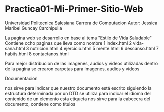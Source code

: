 # Practica01-Mi-Primer-Sitio-Web

Universidad Politecnica Salesiana
Carrera de Computacion
Autor: Jessica Maribel Guncay Carchipulla 

La pagina web se desarrollo en base al tema "Estilo de Vida Saludable"
Contiene ocho paginas que lleva como nombre
  1 index.html
  2 vida-sana.html
  3 nutricion.html
  4 ejercicio.html
  5 mente.html
  6 descanso.html
  7 habits.html
  8 contactanos.html

Para mejor distribucion de las imagenes, audios y videos utilizadas dentro de la pagina
se crearon carpetas para imagenes, audios y videos

Documentacion

<!DOCTYPE html >   nos sirve para indicar que nuestro documento está escrito siguiendo la estructura determinada por un DTD
<html lang="es">   se utiliza para indicar el idioma del contenido de un elemento
<head>    esta etiqueta nos sirve para la cabecera del documento, contiene como títulos
<title>    etiqueta para dar título a la página .html
<meta charset="utf-8"   />   establece una codificación de caracteres como signos de puntuación, tildes 
<body  bgcolor="turquoise"> esta etiqueta sirve para el cuerpo del documento y lo que contiene como imágenes, videos, enlaces, entre otros. Tambien el bgcolor se utiliza en HTLM4 para darle color 
<header> // la etiqueta header sirve para darle la cabecera a nuestra pagina donde va el título, logotipo y algunos mas 
<nav> //estas etiquetas se implementan después del header ya no forma parte, nos sirve para realizar menu, donde se colocará enlaces internos para moverse dentro del sitio web. 
<ul> //para una no ordenada lista, y se representa por <li>
<ol> para listas ordenadas y se representa por <li>
<li><a href="archivo">  se representa para un enlace, en este caso para abrir archivo index.html  y el href sirve para dirección URL o path
<h1 style="background-color: cornsilk;"> esta etiqueta establece encabezados, tomando en cuenta h1 mayor tamaño hasta h6 menor tamaño
<section> nos sirve para englobar un texto que guardan relación entre ellos podemos agregar artículos, títulos o encabezados
<a name="seccion1"> sirve para dar destino a un vínculo, en este caso para abrir la sección 
<article> esta se ubica dentro de la etiqueta section que se utiliza para dividir y ordenar contenidos en el interior de la página. 
<p> se coloca dentro de la etiqueta articule se utiliza para párrafos del texto 
<img src="ubicacion" alt="Estilo de vida Sana"/> etiqueta que se utiliza para agregar imágenes dentro del documento se utiliza el path relativo o absoluto
Src= el url donde se encuentra la imagen
Alt=sirve para texto alternativo, información de la imagen 
<aside> esta etiqueta la usamos fuera de la etiqueta section, se utiliza para información que no esta relacionada con el contenido de la pagina
<table style="height: 250px; width: 950px;" border="2"> esta etiqueta define el comienzo y final de la tabla 
Style sirve para dar información de estilo, como height, width, border
<caption> sirve para darle titulo a la tabla
<tr> sirve para el comienzo y final de una table 
<th colspan="3"> representa las celdas de encabezado en la tabla, colspan se utiliza para combinar celadas 
<video controls width="420" height="240">
<source src="ubicacion" type="video/mp4">
</video>  esta etiqueta sirve para insertar videos que se encuentran en nuestro ordenador; controls muestra los controles como pausa, volumen en la página web, src ubicación o url del video. 

<iframe> esta etiqueta nos permite insertar URL de otra página en la página actual, como reproducir videos de YouTube.

<audio src="ubicacion" controls >
</audio> esta etiqueta sirve para generar audio, controls muestra los controles como pausa, volumen en la página web, src ubicación o url del audio. 
<a href="tel:0969937042">  crea enlace para llamar a un numero de teléfono
<a href="malito:gjessica@est.ups.edu.ec"> crear enlace para enviar un correo electrónico

Para la visualizacion de la pagina web se desarrollo una rama 
 https://jessica-maribel.github.io/Practica01-Mi-Primer-Sitio-Web/
